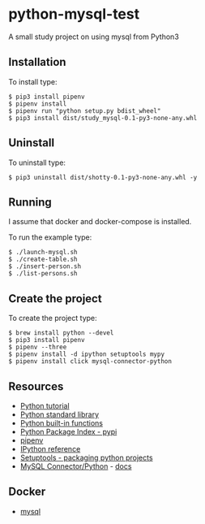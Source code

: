 # python-mysql-test
A small study project on using mysql from Python3

## Installation
To install type:

```
$ pip3 install pipenv
$ pipenv install
$ pipenv run "python setup.py bdist_wheel"
$ pip3 install dist/study_mysql-0.1-py3-none-any.whl
```

## Uninstall
To uninstall type:

```
$ pip3 uninstall dist/shotty-0.1-py3-none-any.whl -y
```

## Running
I assume that docker and docker-compose is installed. 

To run the example type: 

```
$ ./launch-mysql.sh
$ ./create-table.sh
$ ./insert-person.sh
$ ./list-persons.sh
```

## Create the project
To create the project type:

```
$ brew install python --devel
$ pip3 install pipenv
$ pipenv --three
$ pipenv install -d ipython setuptools mypy
$ pipenv install click mysql-connector-python 
```

## Resources
- [Python tutorial](https://docs.python.org/3/tutorial/index.html)
- [Python standard library](https://docs.python.org/3/library/index.html)
- [Python built-in functions](https://docs.python.org/3/library/functions.html)
- [Python Package Index - pypi](https://pypi.python.org/pypi)
- [pipenv](https://docs.pipenv.org/)
- [IPython reference](https://ipython.org/ipython-doc/3/interactive/reference.html)
- [Setuptools - packaging python projects](https://setuptools.readthedocs.io/en/latest/)
- [MySQL Connector/Python](https://github.com/mysql/mysql-connector-python) - [docs](https://dev.mysql.com/doc/connector-python/en/)

## Docker
- [mysql](https://hub.docker.com/_/mysql/)
